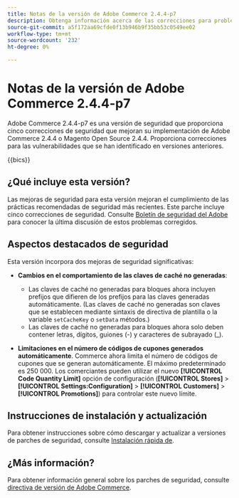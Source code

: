 ```yaml
---
title: Notas de la versión de Adobe Commerce 2.4.4-p7
description: Obtenga información acerca de las correcciones para problemas de seguridad en la versión 2.4.4-p7 de Adobe Commerce.
source-git-commit: a5f172aa69cfde0f13b946b9f35bb53c0549ee02
workflow-type: tm+mt
source-wordcount: '232'
ht-degree: 0%

---
```



# Notas de la versión de Adobe Commerce 2.4.4-p7

Adobe Commerce 2.4.4-p7 es una versión de seguridad que proporciona cinco correcciones de seguridad que mejoran su implementación de Adobe Commerce 2.4.4 o Magento Open Source 2.4.4. Proporciona correcciones para las vulnerabilidades que se han identificado en versiones anteriores.

{{bics}}

## ¿Qué incluye esta versión?

Las mejoras de seguridad para esta versión mejoran el cumplimiento de las prácticas recomendadas de seguridad más recientes. Este parche incluye cinco correcciones de seguridad. Consulte [Boletín de seguridad del Adobe](https://helpx.adobe.com/security/products/magento/apsb24-03.html) para conocer la última discusión de estos problemas corregidos.

## Aspectos destacados de seguridad

Esta versión incorpora dos mejoras de seguridad significativas:

* **Cambios en el comportamiento de las claves de caché no generadas**:

   * Las claves de caché no generadas para bloques ahora incluyen prefijos que difieren de los prefijos para las claves generadas automáticamente. (Las claves de caché no generadas son claves que se establecen mediante sintaxis de directiva de plantilla o la variable `setCacheKey` o `setData` métodos.)
   * Las claves de caché no generadas para bloques ahora solo deben contener letras, dígitos, guiones (-) y caracteres de subrayado (_).  <!-- AC-9831 -->

* **Limitaciones en el número de códigos de cupones generados automáticamente**. Commerce ahora limita el número de códigos de cupones que se generan automáticamente. El máximo predeterminado es 250 000. Los comerciantes pueden utilizar el nuevo **[!UICONTROL Code Quantity Limit]** opción de configuración (**[!UICONTROL Stores]** > **[!UICONTROL Settings:Configuration]** > **[!UICONTROL Customers]** > **[!UICONTROL Promotions]**) para controlar este nuevo límite. <!-- AC-8753 -->

## Instrucciones de instalación y actualización

Para obtener instrucciones sobre cómo descargar y actualizar a versiones de parches de seguridad, consulte [Instalación rápida de](../../../installation/composer.md).

## ¿Más información?

Para obtener información general sobre los parches de seguridad, consulte [directiva de versión de Adobe Commerce](https://experienceleague.adobe.com/docs/commerce-operations/release/planning/versioning-policy.html?lang=en#security-patch-release).
